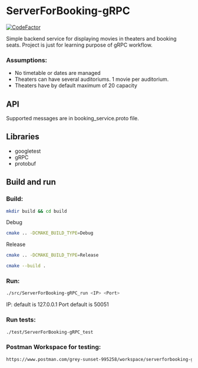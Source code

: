 # ServerForBooking-gRPC
[![CodeFactor](https://www.codefactor.io/repository/github/mariakoszula/serverforbooking-grpc/badge)](https://www.codefactor.io/repository/github/mariakoszula/serverforbooking-grpc)

Simple backend service for displaying movies in theaters and booking seats. 
Project is just for learning purpose of gRPC workflow.

### Assumptions:
- No timetable or dates are managed
- Theaters can have several auditoriums. 1 movie per auditorium.
- Theaters have by default maximum of 20 capacity


## API
Supported messages are in booking_service.proto file.

## Libraries
- googletest
- gRPC
- protobuf

## Build and run

### Build:

```sh
mkdir build && cd build
```
Debug
```sh
cmake .. -DCMAKE_BUILD_TYPE=Debug
```

Release
```sh
cmake .. -DCMAKE_BUILD_TYPE=Release
```
```sh
cmake --build .
```
### Run:
```sh
./src/ServerForBooking-gRPC_run <IP> <Port>
```
IP: default is 127.0.0.1
Port default is 50051
### Run tests:
```sh
./test/ServerForBooking-gRPC_test
```
### Postman Workspace for testing:
```sh
https://www.postman.com/grey-sunset-995258/workspace/serverforbooking-grpc
```